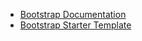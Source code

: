 - [Bootstrap Documentation](http://getbootstrap.com/)
- [Bootstrap Starter Template](https://gist.github.com/eng/3db2474e3566baac9f90)
